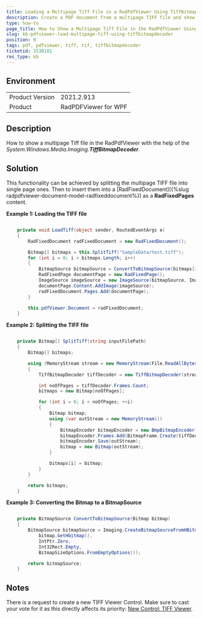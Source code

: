 ```yaml
---
title: Loading a Multipage Tiff File in a RadPdfViewer Using TiffBitmapDecoder
description: Create a PDF document from a multipage TIFF file and show it in the RadPdfViewer using TiffBitmapDecoder.
type: how-to
page_title: How to Show a Multipage Tiff File in the RadPdfViewer Using TiffBitmapDecoder
slug: kb-pdfviewer-load-multipage-tiff-using-tiffbitmapdecoder
position: 0
tags: pdf, pdfviewer, tiff, tif, tiffbitmapdecoder
ticketid: 1530181
res_type: kb
---
```


## Environment

<table>
    <tbody>
	    <tr>
	    	<td>Product Version</td>
	    	<td>2021.2.913</td>
	    </tr>
	    <tr>
            <td>Product</td>
            <td>RadPDFViewer for WPF</td>
	    </tr>
    </tbody>
</table>

## Description

How to show a multipage Tiff file in the RadPdfViewer with the help of the _System.Windows.Media.Imaging.**TiffBitmapDecoder**_.

## Solution

This functionality can be achieved by splitting the multipage TIFF file into single page ones. Then to insert them into a [RadFixedDocument]({%slug radpdfviewer-document-model-radfixeddocument%}) as a **RadFixedPages** content.

__Example 1: Loading the TIFF file__
```C#

    private void LoadTiff(object sender, RoutedEventArgs e)
    {
        RadFixedDocument radFixedDocument = new RadFixedDocument();

        Bitmap[] bitmaps = this.SplitTiff("SampleData/test.tiff");
        for (int i = 0; i < bitmaps.Length; i++)
        {
            BitmapSource bitmapSource = ConvertToBitmapSource(bitmaps[i]);
            RadFixedPage documentPage = new RadFixedPage();
            ImageSource imageSource = new ImageSource(bitmapSource, ImageQuality.High);
            documentPage.Content.AddImage(imageSource);
            radFixedDocument.Pages.Add(documentPage);
        }

        this.pdfViewer.Document = radFixedDocument;
    }

```

__Example 2: Splitting the TIFF file__
```C#

    private Bitmap[] SplitTiff(string inputFilePath)
    {
        Bitmap[] bitmaps;

        using (MemoryStream stream = new MemoryStream(File.ReadAllBytes(inputFilePath)))
        {
            TiffBitmapDecoder tiffDecoder = new TiffBitmapDecoder(stream, BitmapCreateOptions.PreservePixelFormat, BitmapCacheOption.Default);

            int noOfPages = tiffDecoder.Frames.Count;
            bitmaps = new Bitmap[noOfPages];

            for (int i = 0; i < noOfPages; ++i)
            {
                Bitmap bitmap;
                using (var outStream = new MemoryStream())
                {
                    BitmapEncoder bitmapEncoder = new BmpBitmapEncoder();
                    bitmapEncoder.Frames.Add(BitmapFrame.Create(tiffDecoder.Frames[i]));
                    bitmapEncoder.Save(outStream);
                    bitmap = new Bitmap(outStream);
                }

                bitmaps[i] = bitmap;
            }
        }

        return bitmaps;
    }

```

__Example 3: Converting the Bitmap to a BitmapSource__
```C#

    private BitmapSource ConvertToBitmapSource(Bitmap bitmap)
    {
        BitmapSource bitmapSource = Imaging.CreateBitmapSourceFromHBitmap(
            bitmap.GetHbitmap(),
            IntPtr.Zero,
            Int32Rect.Empty,
            BitmapSizeOptions.FromEmptyOptions());

        return bitmapSource;
    }

```

## Notes

There is a request to create a new TIFF Viewer Control. Make sure to cast your vote for it as this directly affects its priority: [New Control: TIFF Viewer](https://feedback.telerik.com/wpf/1352234-new-control-tiff-viewer).
